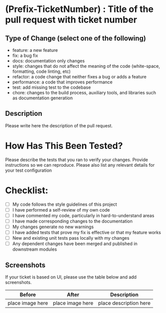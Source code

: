 # (Prefix-TicketNumber) : Title of the pull request with ticket number

## Type of Change (select one of the following)

- feature: a new feature
- fix: a bug fix
- docs: documentation only changes
- style: changes that do not affect the meaning of the code (white-space, formatting, code linting, etc)
- refactor: a code change that neither fixes a bug or adds a feature
- performance: a code that improves performance
- test: add missing test to the codebase
- chore: changes to the build process, auxiliary tools, and libraries such as documentation generation

## Description

Please write here the description of the pull request.

# How Has This Been Tested?

Please describe the tests that you ran to verify your changes. Provide instructions so we can reproduce. Please also list any relevant details for your test configuration

# Checklist:

- [ ] My code follows the style guidelines of this project
- [ ] I have performed a self-review of my own code
- [ ] I have commented my code, particularly in hard-to-understand areas
- [ ] I have made corresponding changes to the documentation
- [ ] My changes generate no new warnings
- [ ] I have added tests that prove my fix is effective or that my feature works
- [ ] New and existing unit tests pass locally with my changes
- [ ] Any dependent changes have been merged and published in downstream modules

## Screenshots
If your ticket is based on UI, please use the table below and add screenshots.

| Before | After | Description |
| ------ | ----- | ----------- |
| place image here | place image here | place description here |
